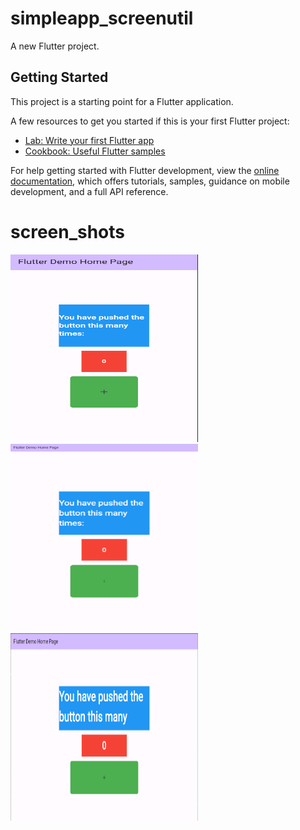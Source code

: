 # simpleapp_screenutil

A new Flutter project.

## Getting Started

This project is a starting point for a Flutter application.

A few resources to get you started if this is your first Flutter project:

- [Lab: Write your first Flutter app](https://docs.flutter.dev/get-started/codelab)
- [Cookbook: Useful Flutter samples](https://docs.flutter.dev/cookbook)

For help getting started with Flutter development, view the
[online documentation](https://docs.flutter.dev/), which offers tutorials,
samples, guidance on mobile development, and a full API reference.

# screen_shots
<img src="phone.png" width="300px" height="300px"> <img src="tablet.png" width="300px" height="300px"> <img src="desktop.png" width="300px" height="300px">
